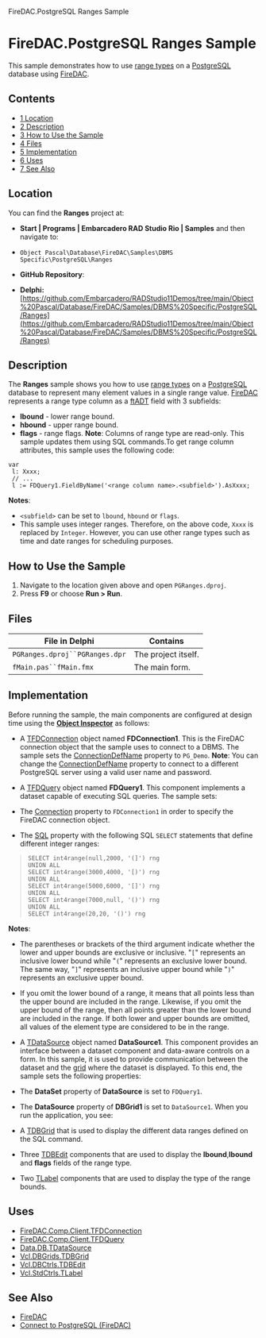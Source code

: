 FireDAC.PostgreSQL Ranges Sample[]()
# FireDAC.PostgreSQL Ranges Sample 


This sample demonstrates how to use [range types](http://www.postgresql.org/docs/current/static/rangetypes.html) on a [PostgreSQL](http://docwiki.embarcadero.com/RADStudio/en/Connect_to_PostgreSQL_(FireDAC)) database using [FireDAC](http://docwiki.embarcadero.com/RADStudio/en/FireDAC).
## Contents



* [1 Location](#Location)
* [2 Description](#Description)
* [3 How to Use the Sample](#How_to_Use_the_Sample)
* [4 Files](#Files)
* [5 Implementation](#Implementation)
* [6 Uses](#Uses)
* [7 See Also](#See_Also)


## Location 

You can find the **Ranges** project at:
* **Start | Programs | Embarcadero RAD Studio Rio | Samples** and then navigate to:

* `Object Pascal\Database\FireDAC\Samples\DBMS Specific\PostgreSQL\Ranges`

* **GitHub Repository**:

* **Delphi:**[https://github.com/Embarcadero/RADStudio11Demos/tree/main/Object%20Pascal/Database/FireDAC/Samples/DBMS%20Specific/PostgreSQL/Ranges](https://github.com/Embarcadero/RADStudio11Demos/tree/main/Object%20Pascal/Database/FireDAC/Samples/DBMS%20Specific/PostgreSQL/Ranges)

## Description 

The **Ranges** sample shows you how to use [range types](http://www.postgresql.org/docs/current/static/rangetypes.html) on a [PostgreSQL](http://docwiki.embarcadero.com/RADStudio/en/Connect_to_PostgreSQL_(FireDAC)) database to represent many element values in a single range value. [FireDAC](http://docwiki.embarcadero.com/RADStudio/en/FireDAC) represents a range type column as a [ftADT](http://docwiki.embarcadero.com/Libraries/en/Data.DB.TADTField) field with 3 subfields:
* **lbound** - lower range bound.
* **hbound** - upper range bound.
* **flags** - range flags.
**Note**: Columns of range type are read-only. This sample updates them using SQL commands.To get range column attributes, this sample uses the following code:
```
var
 l: Xxxx;
 // ...
 l := FDQuery1.FieldByName('<range column name>.<subfield>').AsXxxx;

```


**Notes**:
* `<subfield>` can be set to `lbound`, `hbound` or `flags`.
*  This sample uses integer ranges. Therefore, on the above code, `Xxxx` is replaced by `Integer`. However, you can use other range types such as time and date ranges for scheduling purposes.

## How to Use the Sample 


1.  Navigate to the location given above and open `PGRanges.dproj`.
2.  Press **F9** or choose **Run > Run**.

## Files 



| File in Delphi                 | Contains            |
| ------------------------------ | ------------------- |
| `PGRanges.dproj``PGRanges.dpr` | The project itself. |
| `fMain.pas``fMain.fmx`         | The main form.      |


## Implementation 

Before running the sample, the main components are configured at design time using the **[Object Inspector](http://docwiki.embarcadero.com/RADStudio/en/Object_Inspector)** as follows:
*  A [TFDConnection](http://docwiki.embarcadero.com/Libraries/en/FireDAC.Comp.Client.TFDConnection) object named **FDConnection1**. This is the FireDAC connection object that the sample uses to connect to a DBMS. The sample sets the [ConnectionDefName](http://docwiki.embarcadero.com/Libraries/en/FireDAC.Comp.Client.TFDCustomConnection.ConnectionDefName) property to `PG_Demo`.
**Note**: You can change the [ConnectionDefName](http://docwiki.embarcadero.com/Libraries/en/FireDAC.Comp.Client.TFDCustomConnection.ConnectionDefName) property to connect to a different PostgreSQL server using a valid user name and password.
*  A [TFDQuery](http://docwiki.embarcadero.com/Libraries/en/FireDAC.Comp.Client.TFDQuery) object named **FDQuery1**. This component implements a dataset capable of executing SQL queries. The sample sets:

*  The [Connection](http://docwiki.embarcadero.com/Libraries/en/FireDAC.Comp.Client.TFDRdbmsDataSet.Connection) property to `FDConnection1` in order to specify the FireDAC connection object.
*  The [SQL](http://docwiki.embarcadero.com/Libraries/en/FireDAC.Comp.Client.TFDQuery.SQL) property with the following SQL `SELECT` statements that define different integer ranges:

> ```
> SELECT int4range(null,2000, '(]') rng
> UNION ALL
> SELECT int4range(3000,4000, '[)') rng
> UNION ALL
> SELECT int4range(5000,6000, '[]') rng
> UNION ALL
> SELECT int4range(7000,null, '()') rng
> UNION ALL
> SELECT int4range(20,20, '()') rng
> 
> ```

**Notes**:
*  The parentheses or brackets of the third argument indicate whether the lower and upper bounds are exclusive or inclusive. "`[`" represents an inclusive lower bound while "`(`" represents an exclusive lower bound. The same way, "`]`" represents an inclusive upper bound while "`)`" represents an exclusive upper bound.
*  If you omit the lower bound of a range, it means that all points less than the upper bound are included in the range. Likewise, if you omit the upper bound of the range, then all points greater than the lower bound are included in the range. If both lower and upper bounds are omitted, all values of the element type are considered to be in the range.

*  A [TDataSource](http://docwiki.embarcadero.com/Libraries/en/Data.DB.TDataSource) object named **DataSource1**. This component provides an interface between a dataset component and data-aware controls on a form. In this sample, it is used to provide communication between the dataset and the [grid](http://docwiki.embarcadero.com/Libraries/en/Vcl.DBGrids.TDBGrid) where the dataset is displayed. To this end, the sample sets the following properties:

*  The **DataSet** property of **DataSource** is set to `FDQuery1`.
*  The **DataSource** property of **DBGrid1** is set to `DataSource1`.
When you run the application, you see:
*  A [TDBGrid](http://docwiki.embarcadero.com/Libraries/en/Vcl.DBGrids.TDBGrid) that is used to display the different data ranges defined on the SQL command.
*  Three [TDBEdit](http://docwiki.embarcadero.com/Libraries/en/Vcl.DBCtrls.TDBEdit) components that are used to display the **lbound**,**lbound** and **flags** fields of the range type.
*  Two [TLabel](http://docwiki.embarcadero.com/Libraries/en/Vcl.StdCtrls.TLabel) components that are used to display the type of the range bounds.

## Uses 


* [FireDAC.Comp.Client.TFDConnection](http://docwiki.embarcadero.com/Libraries/en/FireDAC.Comp.Client.TFDConnection)
* [FireDAC.Comp.Client.TFDQuery](http://docwiki.embarcadero.com/Libraries/en/FireDAC.Comp.Client.TFDQuery)
* [Data.DB.TDataSource](http://docwiki.embarcadero.com/Libraries/en/Data.DB.TDataSource)
* [Vcl.DBGrids.TDBGrid](http://docwiki.embarcadero.com/Libraries/en/Vcl.DBGrids.TDBGrid)
* [Vcl.DBCtrls.TDBEdit](http://docwiki.embarcadero.com/Libraries/en/Vcl.DBCtrls.TDBEdit)
* [Vcl.StdCtrls.TLabel](http://docwiki.embarcadero.com/Libraries/en/Vcl.StdCtrls.TLabel)

## See Also 


* [FireDAC](http://docwiki.embarcadero.com/RADStudio/en/FireDAC)
* [Connect to PostgreSQL (FireDAC)](http://docwiki.embarcadero.com/RADStudio/en/Connect_to_PostgreSQL_(FireDAC))





